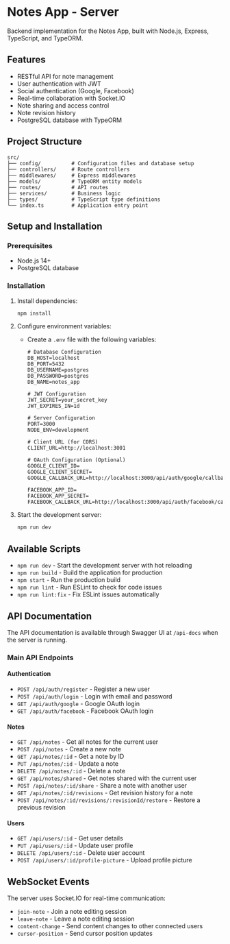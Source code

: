 # Notes App - Server

Backend implementation for the Notes App, built with Node.js, Express, TypeScript, and TypeORM.

## Features

- RESTful API for note management
- User authentication with JWT
- Social authentication (Google, Facebook)
- Real-time collaboration with Socket.IO
- Note sharing and access control
- Note revision history
- PostgreSQL database with TypeORM

## Project Structure

```
src/
├── config/          # Configuration files and database setup
├── controllers/     # Route controllers
├── middlewares/     # Express middlewares
├── models/          # TypeORM entity models
├── routes/          # API routes
├── services/        # Business logic
├── types/           # TypeScript type definitions
└── index.ts         # Application entry point
```

## Setup and Installation

### Prerequisites

- Node.js 14+
- PostgreSQL database

### Installation

1. Install dependencies:

   ```bash
   npm install
   ```

2. Configure environment variables:

   - Create a `.env` file with the following variables:

     ```
     # Database Configuration
     DB_HOST=localhost
     DB_PORT=5432
     DB_USERNAME=postgres
     DB_PASSWORD=postgres
     DB_NAME=notes_app

     # JWT Configuration
     JWT_SECRET=your_secret_key
     JWT_EXPIRES_IN=1d

     # Server Configuration
     PORT=3000
     NODE_ENV=development

     # Client URL (for CORS)
     CLIENT_URL=http://localhost:3001

     # OAuth Configuration (Optional)
     GOOGLE_CLIENT_ID=
     GOOGLE_CLIENT_SECRET=
     GOOGLE_CALLBACK_URL=http://localhost:3000/api/auth/google/callback

     FACEBOOK_APP_ID=
     FACEBOOK_APP_SECRET=
     FACEBOOK_CALLBACK_URL=http://localhost:3000/api/auth/facebook/callback
     ```

3. Start the development server:
   ```bash
   npm run dev
   ```

## Available Scripts

- `npm run dev` - Start the development server with hot reloading
- `npm run build` - Build the application for production
- `npm start` - Run the production build
- `npm run lint` - Run ESLint to check for code issues
- `npm run lint:fix` - Fix ESLint issues automatically

## API Documentation

The API documentation is available through Swagger UI at `/api-docs` when the server is running.

### Main API Endpoints

#### Authentication

- `POST /api/auth/register` - Register a new user
- `POST /api/auth/login` - Login with email and password
- `GET /api/auth/google` - Google OAuth login
- `GET /api/auth/facebook` - Facebook OAuth login

#### Notes

- `GET /api/notes` - Get all notes for the current user
- `POST /api/notes` - Create a new note
- `GET /api/notes/:id` - Get a note by ID
- `PUT /api/notes/:id` - Update a note
- `DELETE /api/notes/:id` - Delete a note
- `GET /api/notes/shared` - Get notes shared with the current user
- `POST /api/notes/:id/share` - Share a note with another user
- `GET /api/notes/:id/revisions` - Get revision history for a note
- `POST /api/notes/:id/revisions/:revisionId/restore` - Restore a previous revision

#### Users

- `GET /api/users/:id` - Get user details
- `PUT /api/users/:id` - Update user profile
- `DELETE /api/users/:id` - Delete user account
- `POST /api/users/:id/profile-picture` - Upload profile picture

## WebSocket Events

The server uses Socket.IO for real-time communication:

- `join-note` - Join a note editing session
- `leave-note` - Leave a note editing session
- `content-change` - Send content changes to other connected users
- `cursor-position` - Send cursor position updates

